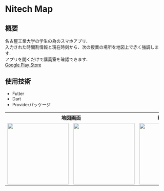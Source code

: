 # Nitech Map

## 概要
名古屋工業大学の学生の為のスマホアプリ.  
入力された時間割情報と現在時刻から、次の授業の場所を地図上で赤く強調します.  
アプリを開くだけで講義室を確認できます.  
<a href="https://play.google.com/store/apps/details?id=com.c0de.nitechmap_c0de">Google Play Store</a>  

## 使用技術
- Futter
- Dart
- Providerパッケージ

<table>
  <tr>
    <th colspan=2>地図画面</th>
    <th>時間割画面</th>
    <th>時間割編集</th>
    <th>ドロワー</th>
  </tr>
  <tr>
    <td><img src="https://user-images.githubusercontent.com/74134260/161440782-f6cdfc37-6f30-4aaf-a7f1-0a4f3d10ac8e.png" width="200"></td>
    <td><img src="https://user-images.githubusercontent.com/74134260/161440724-c3045ac8-d32d-4dd4-9263-eecfc9cba087.png" width="200"></td>
    <td><img src="https://user-images.githubusercontent.com/74134260/161441571-460a342e-cf2e-450a-af7b-525fd2be88c5.png" width="200"></td>
    <td><img src="https://user-images.githubusercontent.com/74134260/161440734-e4e0f261-cd97-47fc-b136-d6550a1287bd.png" width="200"></td>
    <td><img src="https://user-images.githubusercontent.com/74134260/161440731-4cd18b64-486b-4ddf-b20d-21c967cc254d.png" width="200"></td>
  </tr>
</table>
